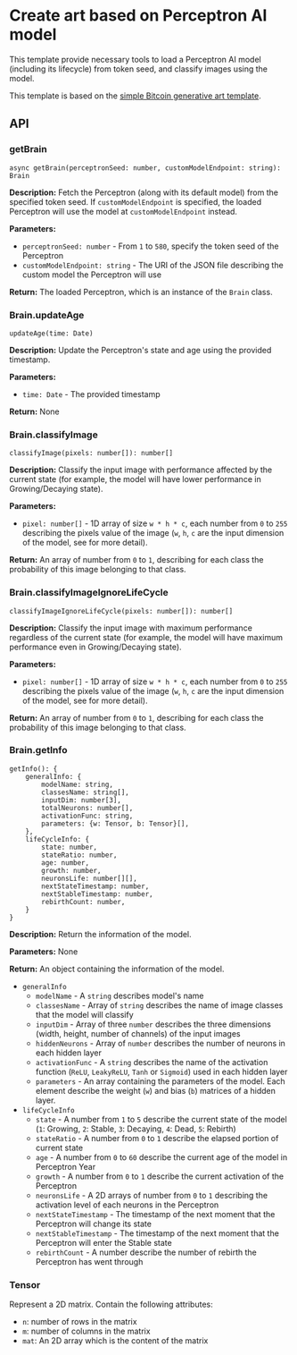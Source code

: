 # Create art based on Perceptron AI model

This template provide necessary tools to load a Perceptron AI model (including its lifecycle) from token seed, and classify images using the model.

This template is based on the [simple Bitcoin generative art template](https://github.com/generative-xyz/generative-xyz-template-simple).

## API

### getBrain

```
async getBrain(perceptronSeed: number, customModelEndpoint: string): Brain
```

**Description:** Fetch the Perceptron (along with its default model) from the specified token seed. If `customModelEndpoint` is specified, the loaded Perceptron will use the model at `customModelEndpoint` instead.

**Parameters:**
- `perceptronSeed: number` - From `1` to `580`, specify the token seed of the Perceptron
- `customModelEndpoint: string` - The URI of the JSON file describing the custom model the Perceptron will use

**Return:** The loaded Perceptron, which is an instance of the `Brain` class.

### Brain.updateAge

```
updateAge(time: Date)
```

**Description:** Update the Perceptron's state and age using the provided timestamp.

**Parameters:**
- `time: Date` - The provided timestamp

**Return:** None


### Brain.classifyImage

```
classifyImage(pixels: number[]): number[]
```

**Description:** Classify the input image with performance affected by the current state (for example, the model will have lower performance in Growing/Decaying state).

**Parameters:**
- `pixel: number[]` - 1D array of size `w * h * c`, each number from `0` to `255` describing the pixels value of the image (`w`, `h`, `c` are the input dimension of the model, see for more detail).

**Return:** An array of number from `0` to `1`, describing for each class the probability of this image belonging to that class.

### Brain.classifyImageIgnoreLifeCycle

```
classifyImageIgnoreLifeCycle(pixels: number[]): number[]
```

**Description:** Classify the input image with maximum performance regardless of the current state (for example, the model will have maximum performance even in Growing/Decaying state).

**Parameters:**
- `pixel: number[]` - 1D array of size `w * h * c`, each number from `0` to `255` describing the pixels value of the image (`w`, `h`, `c` are the input dimension of the model, see for more detail).

**Return:** An array of number from `0` to `1`, describing for each class the probability of this image belonging to that class.


### Brain.getInfo

```
getInfo(): {
    generalInfo: {
        modelName: string,
        classesName: string[],
        inputDim: number[3],
        totalNeurons: number[],
        activationFunc: string,
        parameters: {w: Tensor, b: Tensor}[],
    },
    lifeCycleInfo: {
        state: number,
        stateRatio: number,
        age: number,
        growth: number,
        neuronsLife: number[][],
        nextStateTimestamp: number,
        nextStableTimestamp: number,
        rebirthCount: number,
    }
}
```

**Description:** Return the information of the model.

**Parameters:** None

**Return:** An object containing the information of the model.
- `generalInfo`
    - `modelName` - A `string` describes model's name
    - `classesName` - Array of `string` describes the name of image classes that the model will classify
    - `inputDim` - Array of three `number` describes the three dimensions (width, height, number of channels) of the input images
    - `hiddenNeurons` - Array of `number` describes the number of neurons in each hidden layer
    - `activationFunc` - A `string` describes the name of the activation function (`ReLU`, `LeakyReLU`, `Tanh` or `Sigmoid`) used in each hidden layer
    - `parameters` - An array containing the parameters of the model. Each element describe the weight (`w`) and bias (`b`) matrices of a hidden layer. 
- `lifeCycleInfo`
    - `state` - A number from `1` to `5` describe the current state of the model (`1`: Growing, `2`: Stable, `3`: Decaying, `4`: Dead, `5`: Rebirth)
    - `stateRatio` - A number from `0` to `1` describe the elapsed portion of current state
    - `age` - A number from `0` to `60` describe the current age of the model in Perceptron Year
    - `growth` - A number from `0` to `1` describe the current activation of the Perceptron
    - `neuronsLife` - A 2D arrays of number from `0` to `1` describing the activation level of each neurons in the Perceptron
    - `nextStateTimestamp` - The timestamp of the next moment that the Perceptron will change its state
    - `nextStableTimestamp` - The timestamp of the next moment that the Perceptron will enter the Stable state
    - `rebirthCount` - A number describe the number of rebirth the Perceptron has went through

### Tensor

Represent a 2D matrix. Contain the following attributes:
- `n`: number of rows in the matrix
- `m`: number of columns in the matrix
- `mat`: An 2D array which is the content of the matrix
  
